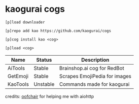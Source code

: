 # kaogurai cogs

```
[p]load downloader

[p]repo add kao https://github.com/kaogurai/cogs

[p]cog install kao <cog>

[p]load <cog>
```


| Name     | Status | Description                 |
|----------|--------|-----------------------------|
| AiTools  | Stable | Brainshop.ai cog for RedBot |
| GetEmoji | Stable | Scrapes EmojiPedia for images|
| KaoTools | Unstable | Commands made for kaogurai|


credits:
[oofchair](https://github.com/OofChair/OofCogs) for helping me with aiohttp

